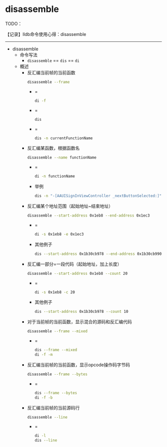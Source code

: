# disassemble

TODO：

【记录】lldb命令使用心得：disassemble

---

* disassemble
  * 命令写法
    * `disassemble` == `dis` == `di`
  * 概述
    * 反汇编当前帧的当前函数
      ```bash
      disassemble --frame
      ```
      * =
        ```bash
        di -f
        ```
      * =
        ```bash
        dis
        ```
      * =
        ```bash
        dis -n currentFunctionName
        ```
    * 反汇编某函数，根据函数名
      ```bash
      disassemble --name functionName
      ```
      * =
        ```bash
        di -n functionName
        ```
      * 举例
        ```bash
        dis -n "-[AAUISignInViewController _nextButtonSelected:]"
        ```
    * 反汇编某个地址范围（起始地址~结束地址）
      ```bash
      disassemble --start-address 0x1eb8 --end-address 0x1ec3
      ```
      * =
        ```bash
        di -s 0x1eb8 -e 0x1ec3
        ```
      * 其他例子
        ```bash
        dis --start-address 0x1b30cb978 --end-address 0x1b30cb990
        ```
    * 反汇编一部分=一段代码（起始地址，加上长度）
      ```bash
      disassemble --start-address 0x1eb8 --count 20
      ```
      * =
        ```bash
        di -s 0x1eb8 -c 20
        ```
      * 其他例子
        ```bash
        dis --start-address 0x1b30cb978 --count 10
        ```
    * 对于当前帧的当前函数，显示混合的源码和反汇编代码
      ```bash
      disassemble --frame --mixed
      ```
      * =
        ```bash
        dis --frame --mixed
        di -f -m
        ```
    * 反汇编当前帧的当前函数，显示opcode操作码字节码
      ```bash
      disassemble --frame --bytes
      ```
      * =
        ```bash
        dis --frame --bytes
        di -f -b
        ```
    * 反汇编当前帧的当前源码行
      ```bash
      disassemble --line
      ```
      * =
        ```bash
        di -l
        dis --line
        ```
